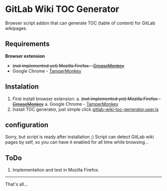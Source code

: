 # GitLab Wiki TOC Generator

Browser script addon that can generate TOC (table of content) for GitLab wikipages.

## Requirements

**Browser extension**

* ~~(not implemented yet) Mozilla Firefox - [GreaseMonkey](https://addons.mozilla.org/cs/firefox/addon/greasemonkey/)~~
* Google Chrome - [TamperMonkey](https://chrome.google.com/webstore/detail/tampermonkey/dhdgffkkebhmkfjojejmpbldmpobfkfo?hl=en)

## Instalation

1. First install browser extension:
    a. ~~(not implemented yet) Mozilla Firefox - [GreaseMonkey](https://addons.mozilla.org/cs/firefox/addon/greasemonkey/)~~
    a. Google Chrome - [TamperMonkey](https://chrome.google.com/webstore/detail/tampermonkey/dhdgffkkebhmkfjojejmpbldmpobfkfo?hl=en)
1. Install TOC generator, just simple click [gitlab-wiki-toc-generator.user.js](../../raw/master/gitlab-wiki-toc-generator.user.js)

## configuration

Sorry, but script is ready after installation ;) Script can detect GitLab wiki pages by self, so you can have it enabled for all time while browsing...

## ToDo

1. Implementation and test in Mozilla Firefox.

---

That's all...